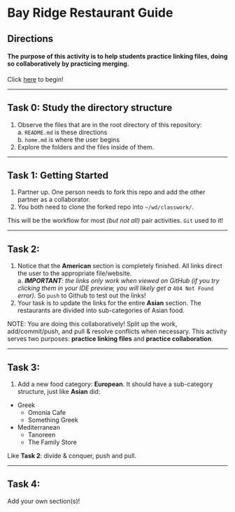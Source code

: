 # Bay Ridge Restaurant Guide
## Directions

#### The purpose of this activity is to help students practice linking files, doing so collaboratively by practicing merging.

Click [here](home.md) to begin!

---

## Task 0: Study the directory structure

1. Observe the files that are in the root directory of this repository:  
  a. `README.md` is these directions  
  b. `home.md` is where the user begins
2. Explore the folders and the files inside of them.

---

## Task 1: Getting Started

1. Partner up. One person needs to fork this repo and add the other partner as a collaborator.
2. You both need to clone the forked repo into `~/wd/classwork/`. 

This will be the workflow for most _(but not all)_ pair activities. `Git` used to it!

---

## Task 2: 

1. Notice that the **American** section is completely finished.  All links direct the user to the appropriate file/website.  
  a. _**IMPORTANT**: the links only work when viewed on GitHub (if you try clicking them in your IDE preview, you will likely get a_ `404 Not Found` _error)._ So `push` to Github to test out the links!
2. Your task is to update the links for the entire **Asian** section.  The restaurants are divided into sub-categories of Asian food.

NOTE: You are doing this collaboratively!  Split up the work, add/commit/push, and pull & resolve conflicts when necessary.  This activity serves two purposes: **practice linking files** and **practice collaboration**.

---

## Task 3:

1. Add a new food category: **European**.  It should have a sub-category structure, just like **Asian** did:  


* Greek  
  * Omonia Cafe  
  * Something Greek  
* Mediterranean  
  * Tanoreen  
  * The Family Store  
  
Like **Task 2**: divide & conquer, push and pull.

---

## Task 4:

Add your own section(s)!
